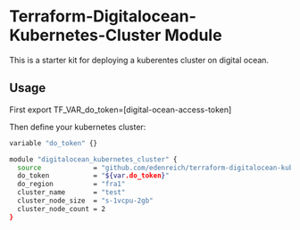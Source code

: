 # Terraform-Digitalocean-Kubernetes-Cluster Module

This is a starter kit for deploying a kuberentes cluster on digital ocean.

## Usage

First export TF_VAR_do_token=[digital-ocean-access-token]

Then define your kubernetes cluster:

```sh
variable "do_token" {}

module "digitalocean_kubernetes_cluster" {
  source             = "github.com/edenreich/terraform-digitalocean-kubernetes-cluster"
  do_token           = "${var.do_token}"
  do_region          = "fra1"
  cluster_name       = "test"
  cluster_node_size  = "s-1vcpu-2gb"
  cluster_node_count = 2
}
```